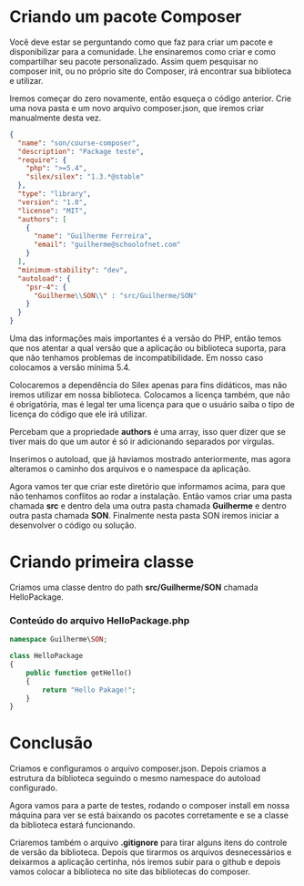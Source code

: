 # Criando um pacote Composer

Você deve estar se perguntando como que faz para criar um pacote e disponibilizar para a comunidade. Lhe ensinaremos como criar e como compartilhar seu pacote personalizado. Assim quem pesquisar no composer init, ou no próprio site do Composer, irá encontrar sua biblioteca e utilizar.

Iremos começar do zero novamente, então esqueça o código anterior. Crie uma nova pasta e um novo arquivo composer.json, que iremos criar manualmente desta vez.

```json
{
  "name": "son/course-composer",
  "description": "Package teste",
  "require": {
    "php": ">=5.4",
    "silex/silex": "1.3.*@stable"
  },
  "type": "library",
  "version": "1.0",
  "license": "MIT",
  "authors": [
    {
      "name": "Guilherme Ferreira",
      "email": "guilherme@schoolofnet.com"
    }
  ],
  "minimum-stability": "dev",
  "autoload": {
    "psr-4": {
      "Guilherme\\SON\\" : "src/Guilherme/SON"
    }
  }
}
```

Uma das informações mais importantes é a versão do PHP, então temos que nos atentar a qual versão que a aplicação ou biblioteca suporta, para que não tenhamos problemas de incompatibilidade. Em nosso caso colocamos a versão mínima 5.4.

Colocaremos a dependência do Silex apenas para fins didáticos, mas não iremos utilizar em nossa biblioteca. Colocamos a licença também, que não é obrigatória, mas é legal ter uma licença para que o usuário saiba o tipo de licença do código que ele irá utilizar.

Percebam que a propriedade **authors** é uma array, isso quer dizer que se tiver mais do que um autor é só ir adicionando separados por vírgulas.

Inserimos o autoload, que já haviamos mostrado anteriormente, mas agora alteramos o caminho dos arquivos e o namespace da aplicação.

Agora vamos ter que criar este diretório que informamos acima, para que não tenhamos conflitos ao rodar a instalação. Então vamos criar uma pasta chamada **src** e dentro dela uma outra pasta chamada **Guilherme** e dentro outra pasta chamada **SON**. Finalmente nesta pasta SON iremos iniciar a desenvolver o código ou solução.

# Criando primeira classe

Criamos uma classe dentro do path **src/Guilherme/SON** chamada HelloPackage.

### Conteúdo do arquivo HelloPackage.php

```php
namespace Guilherme\SON;

class HelloPackage
{
    public function getHello()
    {
        return "Hello Pakage!";
    }
}
```

# Conclusão

Criamos e configuramos o arquivo composer.json. Depois criamos a estrutura da biblioteca seguindo o mesmo namespace do autoload configurado.

Agora vamos para a parte de testes, rodando o composer install em nossa máquina para ver se está baixando os pacotes corretamente e se a classe da biblioteca estará funcionando.

Criaremos também o arquivo **.gitignore** para tirar alguns itens do controle de versão da biblioteca. Depois que tirarmos os arquivos desnecessários e deixarmos a aplicação certinha, nós iremos subir para o github e depois vamos colocar a biblioteca no site das bibliotecas do composer.